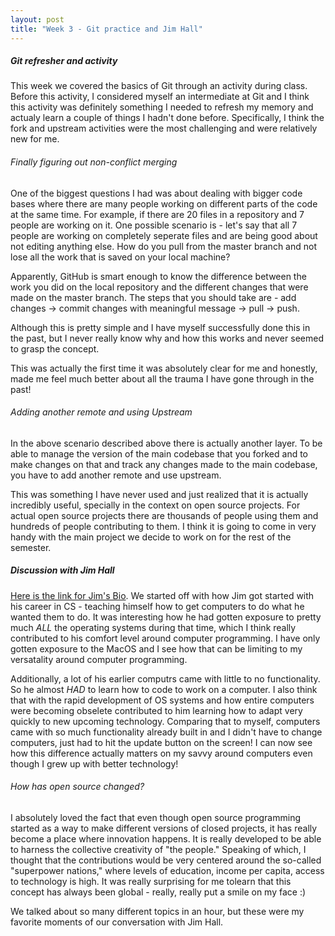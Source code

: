 ```yaml
---
layout: post
title: "Week 3 - Git practice and Jim Hall"
---
```


##### Git refresher and activity

This week we covered the basics of Git through an activity during class. Before this activity, I considered myself an intermediate at Git and I think this activity was definitely something I needed to refresh my memory and actualy learn a couple of things I hadn't done before. Specifically, I think the fork and upstream activities were the most challenging and were relatively new for me. 

<!--more-->

###### Finally figuring out non-conflict merging

One of the biggest questions I had was about dealing with bigger code bases where there are many people working on different parts of the code at the same time. For example, if there are 20 files in a repository and 7 people are working on it. One possible scenario is - let's say that all 7 people are working on completely seperate files and are being good about not editing anything else. How do you pull from the master branch and not lose all the work that is saved on your local machine?

Apparently, GitHub is smart enough to know the difference between the work you did on the local repository and the different changes that were made on the master branch. The steps that you should take are - add changes -> commit changes with meaningful message -> pull -> push. 

Although this is pretty simple and I have myself successfully done this in the past, but I never really know why and how this works and never seemed to grasp the concept. 

This was actually the first time it was absolutely clear for me and honestly, made me feel much better about all the trauma I have gone through in the past!


###### Adding another remote and using Upstream 

In the above scenario described above there is actually another layer. To be able to manage the version of the main codebase that you forked and to make changes on that and track any changes made to the main codebase, you have to add another remote and use upstream. 

This was something I have never used and just realized that it is actually incredibly useful, specially in the context on open source projects. For actual open source projects there are thousands of people using them and hundreds of people contributing to them. I think it is going to come in very handy with the main project we decide to work on for the rest of the semester. 


##### Discussion with Jim Hall

[Here is the link for Jim's Bio](https://hallmentum.com/about/jimhall/). We started off with how Jim got started with his career in CS - teaching himself how to get computers to do what he wanted them to do. It was interesting how he had gotten exposure to pretty much *ALL* the operating systems during that time, which I think really contributed to his comfort level around computer programming. I have only gotten exposure to the MacOS and I see how that can be limiting to my versatality around computer programming. 

Additionally, a lot of his earlier computrs came with little to no functionality. So he almost *HAD* to learn how to code to work on a computer. I also think that with the rapid development of OS systems and how entire computers were becoming obselete contributed to him learning how to adapt very quickly to new upcoming technology. Comparing that to myself, computers came with so much functionality already built in and I didn't have to change computers, just had to hit the update button on the screen! I can now see how this difference actually matters on my savvy around computers even though I grew up with better technology!

###### How has open source changed?

I absolutely loved the fact that even though open source programming started as a way to make different versions of closed projects, it has really become a place where innovation happens. It is really developed to be able to harness the collective creativity of "the people." Speaking of which, I thought that the contributions would be very centered around the so-called "superpower nations," where levels of education, income per capita, access to technology is high. It was really surprising for me tolearn that this concept has always been global - really, really put a smile on my face :)


We talked about so many different topics in an hour, but these were my favorite moments of our conversation with Jim Hall.

